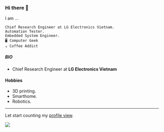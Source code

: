 ### Hi there 👋

I am ...

```
Chief Research Engineer at LG Electronics Vietnam.
Automation Tester.
Embedded System Engineer.
🖥️ Computer Geek
☕ Coffee Addict
```

##### BIO

- Chief Research Engineer at **LG Electronics Vietnam**

#### Hobbies
- 3D printing.
- Smarthome.
- Robotics.

---
Let start counting my [profile view](https://github.com/antonkomarev/github-profile-views-counter).

![](https://komarev.com/ghpvc/?username=dangsonbk&label=PROFILE+VIEWS)
